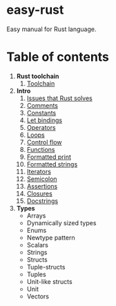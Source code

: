 # easy-rust
Easy manual for Rust language.

# Table of contents
1. **Rust toolchain**
   1. [Toolchain](toolchain/toolchain.md)
2. **Intro**
   1. [Issues that Rust solves](basics/issues-that-rust-solves.md)
   2. [Comments](basics/comments.md)
   3. [Constants](basics/constants.md)
   4. [Let bindings](basics/let-bindings.md)
   5. [Operators](basics/operators.md)
   6. [Loops](basics/loops.md)
   7. [Control flow](basics/control-flow.md)
   8.  [Functions](basics/functions.md)
   9.  [Formatted print](basics/formatted-print.md)
   10. [Formatted strings](basics/formatted-strings.md)
   11. [Iterators](basics/iterators.md)
   12. [Semicolon](basics/semicolon.md)
   13. [Assertions](basics/assertions.md)
   14. [Closures](basics/closures.md)
   15. [Docstrings](basics/docstrings.md)
3.  **Types**
    - Arrays
    - Dynamically sized types
    - Enums
    - Newtype pattern
    - Scalars
    - Strings
    - Structs
    - Tuple-structs
    - Tuples
    - Unit-like structs
    - Unit
    - Vectors